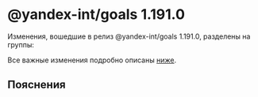 # @yandex-int/goals 1.191.0

<!-- ЧЕЛОВЕЧЕСКОЕ ВСТУПЛЕНИЕ -->

Изменения, вошедшие в релиз @yandex-int/goals 1.191.0, разделены на группы:

Все важные изменения подробно описаны [ниже](#Пояснения).

## Пояснения

